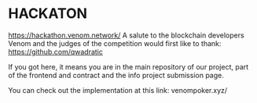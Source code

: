 # HACKATON
https://hackathon.venom.network/
A salute to the blockchain developers Venom and the judges of the competition would first like to thank: https://github.com/qwadratic

If you got here, it means you are in the main repository of our project, part of the frontend and contract and the info project submission page.

You can check out the implementation at this link: venompoker.xyz/
